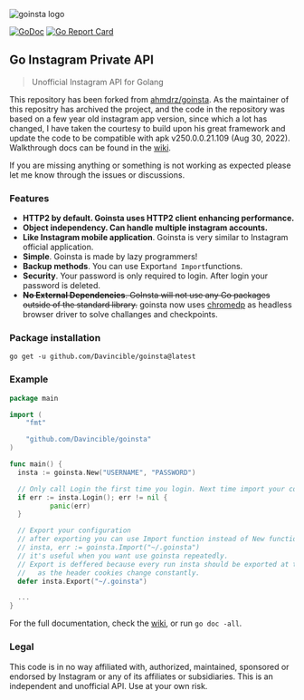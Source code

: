 ![goinsta logo](https://raw.githubusercontent.com/Davincible/goinsta/v1/resources/goinsta-image.png)

[![GoDoc](https://godoc.org/github.com/Davincible/goinsta?status.svg)](https://godoc.org/github.com/Davincible/goinsta) [![Go Report Card](https://goreportcard.com/badge/github.com/Davincible/goinsta)](https://goreportcard.com/report/github.com/Davincible/goinsta)

## Go Instagram Private API

> Unofficial Instagram API for Golang

This repository has been forked from [ahmdrz/goinsta](https://github.com/ahmdrz/goinsta).
As the maintainer of this repositry has archived the project, and
the code in the repository was based on a few year old instagram app version,
since which a lot has changed, I have taken the courtesy to build upon his
great framework and update the code to be compatible with apk v250.0.0.21.109
(Aug 30, 2022). Walkthrough docs can be found in the
[wiki](https://github.com/Davincible/goinsta/wiki/1.-Getting-Started).

If you are missing anything or something is not working as expected please let
me know through the issues or discussions.

### Features

- **HTTP2 by default. Goinsta uses HTTP2 client enhancing performance.**
- **Object independency. Can handle multiple instagram accounts.**
- **Like Instagram mobile application**. Goinsta is very similar to Instagram official application.
- **Simple**. Goinsta is made by lazy programmers!
- **Backup methods**. You can use Export`and Import`functions.
- **Security**. Your password is only required to login. After login your password is deleted.
- ~~**No External Dependencies**. GoInsta will not use any Go packages outside of the standard library.~~ goinsta now uses [chromedp](https://github.com/chromedp/chromedp) as headless browser driver to solve challanges and checkpoints.

### Package installation

`go get -u github.com/Davincible/goinsta@latest`

### Example

```go
package main

import (
	"fmt"

	"github.com/Davincible/goinsta"
)

func main() {
  insta := goinsta.New("USERNAME", "PASSWORD")

  // Only call Login the first time you login. Next time import your config
  if err := insta.Login(); err != nil {
          panic(err)
  }

  // Export your configuration
  // after exporting you can use Import function instead of New function.
  // insta, err := goinsta.Import("~/.goinsta")
  // it's useful when you want use goinsta repeatedly.
  // Export is deffered because every run insta should be exported at the end of the run
  //   as the header cookies change constantly.
  defer insta.Export("~/.goinsta")

  ...
}
```

For the full documentation, check the [wiki](https://github.com/Davincible/goinsta/wiki/01.-Getting-Started), or run `go doc -all`.

### Legal

This code is in no way affiliated with, authorized, maintained, sponsored or endorsed by Instagram or any of its affiliates or subsidiaries. This is an independent and unofficial API. Use at your own risk.
